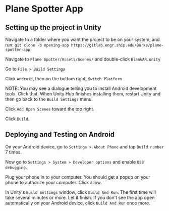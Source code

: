 # Plane Spotter App

## Setting up the project in Unity
Navigate to a folder where you want the project to be on your system, and run:
`git clone -b opening-app https://gitlab.engr.ship.edu/Burke/plane-spotter-app`

Navigate to `Plane Spotter/Assets/Scenes/` and double-click `BlankAR.unity`

Go to `File > Build Settings`

Click `Android`, then on the bottom right, `Switch Platform`

NOTE: You may see a dialogue telling you to install Android development tools. Click that.
When Unity Hub finishes installing them, restart Unity and then go back to the `Build Settings` menu.

Click `Add Open Scenes` toward the top right.

Click `Build`.

## Deploying and Testing on Android
On your Android device, go to `Settings > About Phone` and tap `Build number` 7 times.

Now go to `Settings > System > Developer options` and enable `USB debugging`.

Plug your phone in to your computer. You should get a popup on your phone to authorize your computer. Click allow.

In Unity's `Build Settings` window, click `Build And Run`. The first time will take several minutes or more. Let it finish. If you don't see the app open automatically on your Android device, click `Build And Run` once more.
